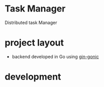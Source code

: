 # Task Manager
Distributed task Manager

# project layout
- backend developed in Go using [gin-gonic](https://gin-gonic.com/)

# development 
```shell
```

